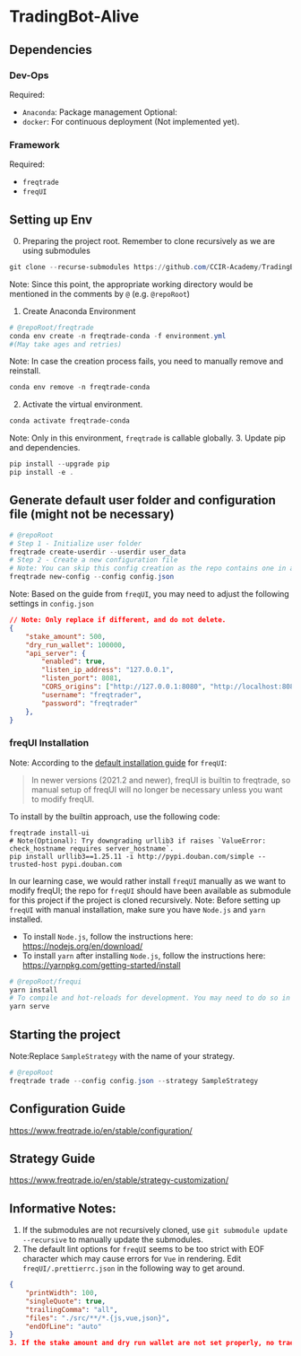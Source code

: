 # TradingBot-Alive

## Dependencies
### Dev-Ops
Required:
- `Anaconda`: Package management
Optional:
- `docker`: For continuous deployment (Not implemented yet).

### Framework
Required:
- `freqtrade`
- `freqUI`

## Setting up Env
0. Preparing the project root. Remember to clone recursively as we are using submodules
```powershell
git clone --recurse-submodules https://github.com/CCIR-Academy/TradingBot-Alive.git
```
Note: Since this point, the appropriate working directory would be mentioned in the comments by `@` (e.g. `@repoRoot`)
1. Create Anaconda Environment
```powershell
# @repoRoot/freqtrade
conda env create -n freqtrade-conda -f environment.yml
#(May take ages and retries)
```
Note: In case the creation process fails, you need to manually remove and reinstall.
```powershell
conda env remove -n freqtrade-conda
```
2. Activate the virtual environment.
```powershell
conda activate freqtrade-conda
```
Note: Only in this environment, `freqtrade` is callable globally.
3. Update pip and dependencies.
```powershell
pip install --upgrade pip
pip install -e .
```
## Generate default user folder and configuration file (might not be necessary)
```Powershell
# @repoRoot
# Step 1 - Initialize user folder
freqtrade create-userdir --userdir user_data
# Step 2 - Create a new configuration file
# Note: You can skip this config creation as the repo contains one in advance with some basic tweaks for the sake of other components; in addition, only a selection of pairs of crytocurrencies have been left..
freqtrade new-config --config config.json
```
Note: Based on the guide from `freqUI`, you may need to adjust the following settings in `config.json`
```json
// Note: Only replace if different, and do not delete.
{
    "stake_amount": 500,
    "dry_run_wallet": 100000,
    "api_server": {
        "enabled": true,
        "listen_ip_address": "127.0.0.1",
        "listen_port": 8081,
        "CORS_origins": ["http://127.0.0.1:8080", "http://localhost:8080"],
        "username": "freqtrader",
        "password": "freqtrader"
    },
}
```

### freqUI Installation
Note: According to the [default installation guide](https://github.com/freqtrade/frequi) for `freqUI`:
> In newer versions (2021.2 and newer), freqUI is builtin to freqtrade, so manual setup of freqUI will no longer be necessary unless you want to modify freqUI.

To install by the builtin approach, use the following code:
```shell
freqtrade install-ui
# Note(Optional): Try downgrading urllib3 if raises `ValueError: check_hostname requires server_hostname`.
pip install urllib3==1.25.11 -i http://pypi.douban.com/simple --trusted-host pypi.douban.com
```
In our learning case, we would rather install `freqUI` manually as we want to modify freqUI; the repo for `freqUI` should have been available as submodule for this project if the project is cloned recursively.
Note: Before setting up `freqUI` with manual installation, make sure you have `Node.js` and `yarn` installed.
- To install `Node.js`, follow the instructions here: https://nodejs.org/en/download/
- To install `yarn` after installing `Node.js`,  follow the instructions here: https://yarnpkg.com/getting-started/install


```powershell
# @repoRoot/frequi
yarn install
# To compile and hot-reloads for development. You may need to do so in another shell instance.
yarn serve
```




## Starting the project
Note:Replace `SampleStrategy` with the name of your strategy.
```powershell
# @repoRoot
freqtrade trade --config config.json --strategy SampleStrategy
```
## Configuration Guide
https://www.freqtrade.io/en/stable/configuration/

## Strategy Guide
https://www.freqtrade.io/en/stable/strategy-customization/

## Informative Notes:
1. If the submodules are not recursively cloned, use `git submodule update --recursive` to manually update the submodules.
2. The default lint options for `freqUI` seems to be too strict with EOF character which may cause errors for `Vue` in rendering. Edit `freqUI/.prettierrc.json` in the following way to get around.
```json
{
    "printWidth": 100,
    "singleQuote": true,
    "trailingComma": "all",
    "files": "./src/**/*.{js,vue,json}",
    "endOfLine": "auto"
}
3. If the stake amount and dry run wallet are not set properly, no trades would be made in some cases, and you may need to manually change them in `config.json`. The default settings provided by the repo has been validated to be a good starting point.
